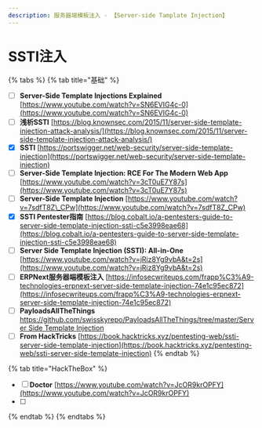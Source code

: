 ```yaml
---
description: 服务器端模板注入 - 【Server-side Tamplate Injection】
---
```


# SSTI注入

{% tabs %}
{% tab title="基础" %}
* [ ] **Server-Side Template Injections Explained** [https://www.youtube.com/watch?v=SN6EVIG4c-0](https://www.youtube.com/watch?v=SN6EVIG4c-0)
* [ ] **浅析SSTI**    [https://blog.knownsec.com/2015/11/server-side-template-injection-attack-analysis/](https://blog.knownsec.com/2015/11/server-side-template-injection-attack-analysis/)
* [x] **SSTI**       [https://portswigger.net/web-security/server-side-template-injection](https://portswigger.net/web-security/server-side-template-injection)
* [ ] **Server-Side Template Injection: RCE For The Modern Web App**     [https://www.youtube.com/watch?v=3cT0uE7Y87s](https://www.youtube.com/watch?v=3cT0uE7Y87s)
* [ ] **Server-Side Template Injection**     [https://www.youtube.com/watch?v=7sdfT8Z\_CPw](https://www.youtube.com/watch?v=7sdfT8Z_CPw)
* [x] **SSTI Pentester指南**    [https://blog.cobalt.io/a-pentesters-guide-to-server-side-template-injection-ssti-c5e3998eae68](https://blog.cobalt.io/a-pentesters-guide-to-server-side-template-injection-ssti-c5e3998eae68)
* [ ] **Server Side Template Injection \(SSTI\): All-in-One**     [https://www.youtube.com/watch?v=jRiz8Yg9vbA&t=2s](https://www.youtube.com/watch?v=jRiz8Yg9vbA&t=2s)
* [ ] **ERPNext服务器端模板注入**    [https://infosecwriteups.com/frapp%C3%A9-technologies-erpnext-server-side-template-injection-74e1c95ec872](https://infosecwriteups.com/frapp%C3%A9-technologies-erpnext-server-side-template-injection-74e1c95ec872)
* [ ] **PayloadsAllTheThings**     [https://github.com/swisskyrepo/PayloadsAllTheThings/tree/master/Server Side Template Injection](https://github.com/swisskyrepo/PayloadsAllTheThings/tree/master/Server%20Side%20Template%20Injection)
* [ ] **From HackTricks**       [https://book.hacktricks.xyz/pentesting-web/ssti-server-side-template-injection](https://book.hacktricks.xyz/pentesting-web/ssti-server-side-template-injection)
{% endtab %}

{% tab title="HackTheBox" %}
* [ ] **Doctor**    [https://www.youtube.com/watch?v=JcOR9krOPFY](https://www.youtube.com/watch?v=JcOR9krOPFY)
* [ ] 
{% endtab %}
{% endtabs %}



